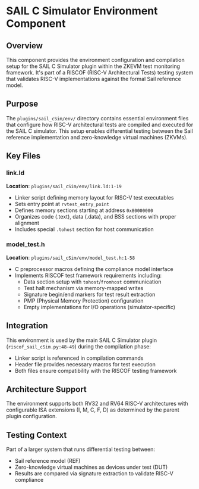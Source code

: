 # SAIL C Simulator Environment Component

## Overview
This component provides the environment configuration and compilation setup for the SAIL C Simulator plugin within the ZKEVM test monitoring framework. It's part of a RISCOF (RISC-V Architectural Tests) testing system that validates RISC-V implementations against the formal Sail reference model.

## Purpose
The `plugins/sail_cSim/env/` directory contains essential environment files that configure how RISC-V architectural tests are compiled and executed for the SAIL C simulator. This setup enables differential testing between the Sail reference implementation and zero-knowledge virtual machines (ZKVMs).

## Key Files

### link.ld
**Location**: `plugins/sail_cSim/env/link.ld:1-19`
- Linker script defining memory layout for RISC-V test executables
- Sets entry point at `rvtest_entry_point` 
- Defines memory sections starting at address `0x80000000`
- Organizes code (.text), data (.data), and BSS sections with proper alignment
- Includes special `.tohost` section for host communication

### model_test.h  
**Location**: `plugins/sail_cSim/env/model_test.h:1-58`
- C preprocessor macros defining the compliance model interface
- Implements RISCOF test framework requirements including:
  - Data section setup with `tohost`/`fromhost` communication
  - Test halt mechanism via memory-mapped writes
  - Signature begin/end markers for test result extraction
  - PMP (Physical Memory Protection) configuration
  - Empty implementations for I/O operations (simulator-specific)

## Integration
This environment is used by the main SAIL C Simulator plugin (`riscof_sail_cSim.py:48-49`) during the compilation phase:
- Linker script is referenced in compilation commands
- Header file provides necessary macros for test execution
- Both files ensure compatibility with the RISCOF testing framework

## Architecture Support
The environment supports both RV32 and RV64 RISC-V architectures with configurable ISA extensions (I, M, C, F, D) as determined by the parent plugin configuration.

## Testing Context
Part of a larger system that runs differential testing between:
- Sail reference model (REF)
- Zero-knowledge virtual machines as devices under test (DUT)
- Results are compared via signature extraction to validate RISC-V compliance